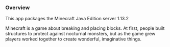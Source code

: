 ### Overview

This app packages the Minecraft Java Edition server <upstream>1.13.2</upstream>

Minecraft is a game about breaking and placing blocks. At first, people built structures to protect against nocturnal monsters, but as the game grew players worked together to create wonderful, imaginative things.
